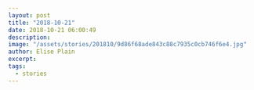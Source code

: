 ```yaml
---
layout: post
title: "2018-10-21"
date: 2018-10-21 06:00:49
description: 
image: "/assets/stories/201810/9d86f68ade843c88c7935c0cb746f6e4.jpg"
author: Elise Plain
excerpt: 
tags: 
  - stories
---
```



<p></p>
